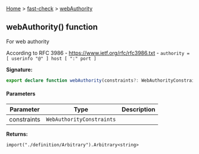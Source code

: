 [Home](/) &gt; [fast-check](../fast-check.md) &gt; [webAuthority](webAuthority.md)

## webAuthority() function

For web authority

According to RFC 3986 - https://www.ietf.org/rfc/rfc3986.txt - `authority = [ userinfo "@" ] host [ ":" port ]`

<b>Signature:</b>

```typescript
export declare function webAuthority(constraints?: WebAuthorityConstraints): import("./definition/Arbitrary").Arbitrary<string>;
```

#### Parameters

|  Parameter | Type | Description |
|  --- | --- | --- |
|  constraints | <code>WebAuthorityConstraints</code> |  |

<b>Returns:</b>

`import("./definition/Arbitrary").Arbitrary<string>`

